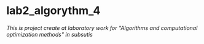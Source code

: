 # lab2_algorythm_4
###### This is project create at laboratory work for "Algorithms and computational optimization methods" in subsutis
